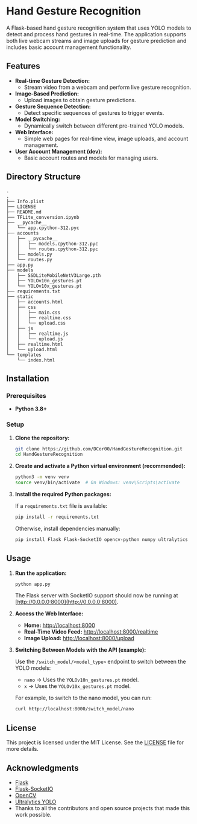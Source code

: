 # Hand Gesture Recognition

A Flask-based hand gesture recognition system that uses YOLO models to detect and process hand gestures in real-time. The application supports both live webcam streams and image uploads for gesture prediction and includes basic account management functionality.

## Features

- **Real-time Gesture Detection:** 
  - Stream video from a webcam and perform live gesture recognition.
- **Image-Based Prediction:** 
  - Upload images to obtain gesture predictions.
- **Gesture Sequence Detection:** 
  - Detect specific sequences of gestures to trigger events.
- **Model Switching:** 
  - Dynamically switch between different pre-trained YOLO models.
- **Web Interface:** 
  - Simple web pages for real-time view, image uploads, and account management.
- **User Account Management (dev):** 
  - Basic account routes and models for managing users.

## Directory Structure

```
.
.
├── Info.plist
├── LICENSE
├── README.md
├── TFLite_conversion.ipynb
├── __pycache__
│   └── app.cpython-312.pyc
├── accounts
│   ├── __pycache__
│   │   ├── models.cpython-312.pyc
│   │   └── routes.cpython-312.pyc
│   ├── models.py
│   └── routes.py
├── app.py
├── models
│   ├── SSDLiteMobileNetV3Large.pth
│   ├── YOLOv10n_gestures.pt
│   └── YOLOv10x_gestures.pt
├── requirements.txt
├── static
│   ├── accounts.html
│   ├── css
│   │   ├── main.css
│   │   ├── realtime.css
│   │   └── upload.css
│   ├── js
│   │   ├── realtime.js
│   │   └── upload.js
│   ├── realtime.html
│   └── upload.html
└── templates
    └── index.html
```

## Installation

### Prerequisites

- **Python 3.8+**

### Setup

1. **Clone the repository:**

    ```bash
    git clone https://github.com/DCor00/HandGestureRecognition.git
    cd HandGestureRecognition
    ```

2. **Create and activate a Python virtual environment (recommended):**

    ```bash
    python3 -m venv venv
    source venv/bin/activate  # On Windows: venv\Scripts\activate
    ```

3. **Install the required Python packages:**

    If a `requirements.txt` file is available:
    ```bash
    pip install -r requirements.txt
    ```
    Otherwise, install dependencies manually:
    ```bash
    pip install Flask Flask-SocketIO opencv-python numpy ultralytics
    ```

## Usage

1. **Run the application:**

    ```bash
    python app.py
    ```

    The Flask server with SocketIO support should now be running at [http://0.0.0.0:8000](http://0.0.0.0:8000).

2. **Access the Web Interface:**

    - **Home:** [http://localhost:8000](http://localhost:8000)
    - **Real-Time Video Feed:** [http://localhost:8000/realtime](http://localhost:8000/realtime)
    - **Image Upload:** [http://localhost:8000/upload](http://localhost:8000/upload)

3. **Switching Between Models with the API (example):**

    Use the `/switch_model/<model_type>` endpoint to switch between the YOLO models:
    - `nano` → Uses the `YOLOv10n_gestures.pt` model.
    - `x` → Uses the `YOLOv10x_gestures.pt` model.

    For example, to switch to the nano model, you can run:
    ```bash
    curl http://localhost:8000/switch_model/nano
    ```



## License

This project is licensed under the MIT License. See the [LICENSE](LICENSE) file for more details.

## Acknowledgments

- [Flask](https://flask.palletsprojects.com/)
- [Flask-SocketIO](https://flask-socketio.readthedocs.io/)
- [OpenCV](https://opencv.org/)
- [Ultralytics YOLO](https://github.com/ultralytics/ultralytics)
- Thanks to all the contributors and open source projects that made this work possible.
